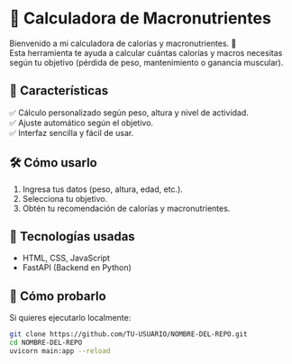 # 🥗 Calculadora de Macronutrientes  

Bienvenido a mi calculadora de calorías y macronutrientes. 🎯  
Esta herramienta te ayuda a calcular cuántas calorías y macros necesitas según tu objetivo (pérdida de peso, mantenimiento o ganancia muscular).  

## 🚀 Características  
✅ Cálculo personalizado según peso, altura y nivel de actividad.  
✅ Ajuste automático según el objetivo.  
✅ Interfaz sencilla y fácil de usar.  

## 🛠️ Cómo usarlo  
1. Ingresa tus datos (peso, altura, edad, etc.).  
2. Selecciona tu objetivo.  
3. Obtén tu recomendación de calorías y macronutrientes.  

## 📌 Tecnologías usadas  
- HTML, CSS, JavaScript  
- FastAPI (Backend en Python)  

## 📡 Cómo probarlo  
Si quieres ejecutarlo localmente:  
```bash
git clone https://github.com/TU-USUARIO/NOMBRE-DEL-REPO.git
cd NOMBRE-DEL-REPO
uvicorn main:app --reload
